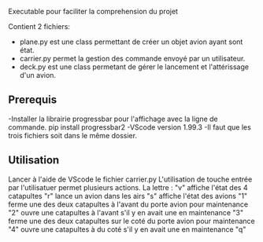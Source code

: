 Executable pour faciliter la comprehension du projet

Contient 2 fichiers:
- plane.py est une class permettant de créer un objet avion ayant sont état.
- carrier.py permet la gestion des commande envoyé par un utilisateur.
- deck.py est une class permetant de gérer le lancement et l'attérissage d'un avion.


## Prerequis
-Installer la librairie progressbar pour l'affichage avec la ligne de commande.
    pip install progressbar2
-VScode version 1.99.3
-Il faut que les trois fichiers soit dans le même dossier.

## Utilisation
Lancer à l'aide de VScode le fichier carrier.py
    L'utilisation de touche entrée par l'utilisatuer permet plusieurs actions.
    La lettre :     "v" affiche l'état des 4 catapultes
                    "r" lance un avion dans les airs
                    "s" affiche l'état des avions 
                    "1" ferme une des deux catapultes à l'avant du porte avion pour maintenance
                    "2" ouvre une catapultes à l'avant s'il y en avait une en maintenance
                    "3" ferme une des deux catapultes sur le coté du porte avion pour maintenance
                    "4" ouvre une catapultes à du coté s'il y en avait une en maintenance
                    "q" 
